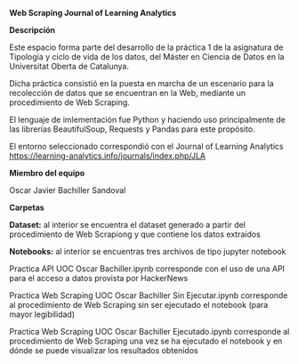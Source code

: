 **Web Scraping Journal of Learning Analytics**


**Descripción**

Este espacio forma parte del desarrollo de la práctica 1 de la asignatura de Tipología y ciclo de vida de los datos, del Máster en Ciencia de Datos en la Universitat Oberta de Catalunya.

Dicha práctica consistió en la puesta en marcha de un escenario para la recolección de datos que se encuentran en la Web, mediante un procedimiento de Web Scraping.

El lenguaje de imlementación fue Python y haciendo uso principalmente de las librerías BeautifulSoup, Requests y Pandas para este propósito.

El entorno seleccionado correspondió con el Journal of Learning Analytics https://learning-analytics.info/journals/index.php/JLA

**Miembro del equipo**

Oscar Javier Bachiller Sandoval

**Carpetas**

**Dataset:** al interior se encuentra el dataset generado a partir del procedimiento de Web Scrapiong y que contiene los datos extraídos

**Notebooks:** al interior se encuentras tres archivos de tipo jupyter notebook

Practica API UOC Oscar Bachiller.ipynb corresponde con el uso de una API para el acceso a datos provista por HackerNews

Practica Web Scraping UOC Oscar Bachiller Sin Ejecutar.ipynb corresponde al procedimiento de Web Scraping sin ser ejecutado el notebook (para mayor legibilidad)

Practica Web Scraping UOC Oscar Bachiller Ejecutado.ipynb corresponde al procedimiento de Web Scraping una vez se ha ejecutado el notebook y en dónde se puede visualizar los resultados obtenidos
